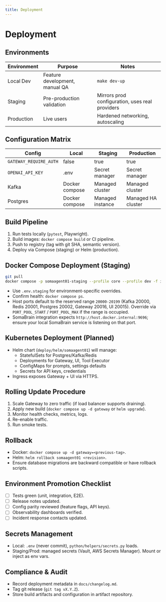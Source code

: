 ```yaml
---
title: Deployment
---
```


# Deployment

## Environments

| Environment | Purpose | Notes |
| --- | --- | --- |
| Local Dev | Feature development, manual QA | `make dev-up` |
| Staging | Pre-production validation | Mirrors prod configuration, uses real providers |
| Production | Live users | Hardened networking, autoscaling |

## Configuration Matrix

| Config | Local | Staging | Production |
| --- | --- | --- | --- |
| `GATEWAY_REQUIRE_AUTH` | false | true | true |
| `OPENAI_API_KEY` | .env | Secret manager | Secret manager |
| Kafka | Docker compose | Managed cluster | Managed cluster |
| Postgres | Docker compose | Managed instance | Managed HA cluster |

## Build Pipeline

1. Run tests locally (`pytest`, Playwright).
2. Build images: `docker compose build` or CI pipeline.
3. Push to registry (tag with git SHA, semantic version).
4. Deploy via Compose (staging) or Helm (production).

## Docker Compose Deployment (Staging)

```bash
git pull
docker compose -p somaagent01-staging --profile core --profile dev -f infra/docker-compose.somaagent01.yaml up -d
```

- Use `.env.staging` for environment-specific overrides.
- Confirm health: `docker compose ps`.
- Host ports default to the reserved range `20000-20199` (Kafka 20000, Redis 20001, Postgres 20002, Gateway 20016, UI 20015). Override via `PORT_POOL_START` / `PORT_POOL_MAX` if the range is occupied.
- SomaBrain integration expects `http://host.docker.internal:9696`; ensure your local SomaBrain service is listening on that port.

## Kubernetes Deployment (Planned)

- Helm chart (`deploy/helm/somaagent01`) will manage:
	- StatefulSets for Postgres/Kafka/Redis
	- Deployments for Gateway, UI, Tool Executor
	- ConfigMaps for prompts, settings defaults
	- Secrets for API keys, credentials
- Ingress exposes Gateway + UI via HTTPS.

## Rolling Update Procedure

1. Scale Gateway to zero traffic (if load balancer supports draining).
2. Apply new build (`docker compose up -d gateway` or `helm upgrade`).
3. Monitor health checks, metrics, logs.
4. Re-enable traffic.
5. Run smoke tests.

## Rollback

- Docker: `docker compose up -d gateway=<previous-tag>`.
- Helm: `helm rollback somaagent01 <revision>`.
- Ensure database migrations are backward compatible or have rollback scripts.

## Environment Promotion Checklist

- [ ] Tests green (unit, integration, E2E).
- [ ] Release notes updated.
- [ ] Config parity reviewed (feature flags, API keys).
- [ ] Observability dashboards verified.
- [ ] Incident response contacts updated.

## Secrets Management

- Local: `.env` (never commit), `python/helpers/secrets.py` loads.
- Staging/Prod: managed secrets (Vault, AWS Secrets Manager). Mount or inject as env vars.

## Compliance & Audit

- Record deployment metadata in `docs/changelog.md`.
- Tag git release (`git tag vX.Y.Z`).
- Store build artifacts and configuration in artifact repository.
